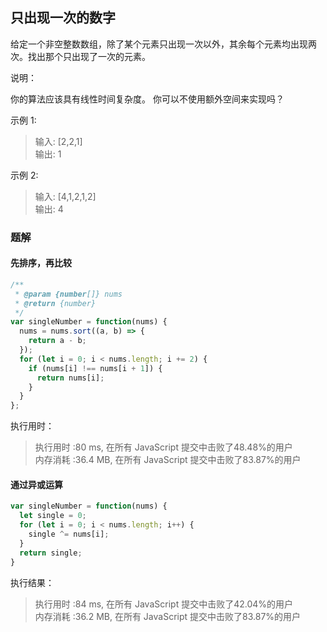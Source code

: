 ## 只出现一次的数字

给定一个非空整数数组，除了某个元素只出现一次以外，其余每个元素均出现两次。找出那个只出现了一次的元素。

说明：

你的算法应该具有线性时间复杂度。 你可以不使用额外空间来实现吗？

示例 1:

> 输入: [2,2,1]  
输出: 1 


示例 2:
> 输入: [4,1,2,1,2]  
输出: 4

### 题解

#### 先排序，再比较

```javascript
/**
 * @param {number[]} nums
 * @return {number}
 */
var singleNumber = function(nums) {
  nums = nums.sort((a, b) => {
    return a - b;
  });
  for (let i = 0; i < nums.length; i += 2) {
    if (nums[i] !== nums[i + 1]) {
      return nums[i];
    }
  }
};
```
执行用时：
> 执行用时 :80 ms, 在所有 JavaScript 提交中击败了48.48%的用户  
内存消耗 :36.4 MB, 在所有 JavaScript 提交中击败了83.87%的用户

#### 通过异或运算

```javascript
var singleNumber = function(nums) {
  let single = 0;
  for (let i = 0; i < nums.length; i++) {
    single ^= nums[i];
  }
  return single;
}
```
执行结果：
> 执行用时 :84 ms, 在所有 JavaScript 提交中击败了42.04%的用户  
内存消耗 :36.2 MB, 在所有 JavaScript 提交中击败了83.87%的用户
